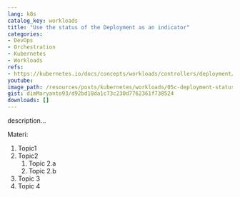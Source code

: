 ```yaml
---
lang: k8s
catalog_key: workloads
title: "Use the status of the Deployment as an indicator"
categories:
- DevOps
- Orchestration
- Kubernetes
- Workloads
refs: 
- https://kubernetes.io/docs/concepts/workloads/controllers/deployment/#deployment-status
youtube: 
image_path: /resources/posts/kubernetes/workloads/05c-deployment-status
gist: dimMaryanto93/d92bd18da1c73c230d7762361f738524
downloads: []
---
```



description...

<!--more-->

Materi: 

1. Topic1
2. Topic2
    1. Topic 2.a
    2. Topic 2.b
3. Topic 3
4. Topic 4